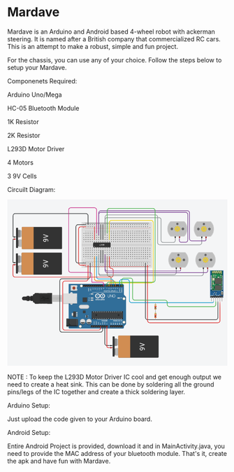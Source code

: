 <h1>Mardave</h1>

Mardave is an Arduino and Android based 4-wheel robot with ackerman steering. It is named after a British company that commercialized RC cars. This is an attempt to make a robust, simple and fun project.

For the chassis, you can use any of your choice. Follow the steps below to setup your Mardave.

Componenets Required:

Arduino Uno/Mega

HC-05 Bluetooth Module

1K Resistor

2K Resistor

L293D Motor Driver

4 Motors

3 9V Cells

Circuilt Diagram:

![alt text](https://github.com/tanujthakkar/Mardave/blob/master/Circuit.png)

NOTE : To keep the L293D Motor Driver IC cool and get enough output we need to create a heat sink. This can be done by soldering all the ground pins/legs of the IC together and create a thick soldering layer.


Arduino Setup:

Just upload the code given to your Arduino board.

Android Setup:

Entire Android Project is provided, download it and in MainActivity.java, you need to provide the MAC address of your bluetooth module. That's it, create the apk and have fun with Mardave.
